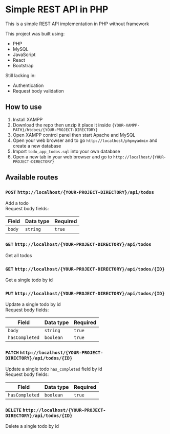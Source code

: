 # Simple REST API in PHP

This is a simple REST API implementation in PHP without framework

This project was built using:

- PHP
- MySQL
- JavaScript
- React
- Bootstrap

Still lacking in:

- Authentication
- Request body validation

## How to use

1. Install XAMPP
2. Download the repo then unzip it place it inside `{YOUR-XAMPP-PATH}/htdocs/{YOUR-PROJECT-DIRECTORY}`
3. Open XAMPP control panel then start Apache and MySQL
4. Open your web browser and to go `http://localhost/phpmyadmin` and create a new database
5. Import `todo_app_todos.sql` into your own database
6. Open a new tab in your web browser and go to `http://localhost/{YOUR-PROJECT-DIRECTORY}`

## Available routes

### `POST` `http://localhost/{YOUR-PROJECT-DIRECTORY}/api/todos`

Add a todo\
Request body fields:

| Field  | Data type | Required |
| ------ | --------- | -------- |
| `body` | `string`  | `true`   |

### `GET` `http://localhost/{YOUR-PROJECT-DIRECTORY}/api/todos`

Get all todos

### `GET` `http://localhost/{YOUR-PROJECT-DIRECTORY}/api/todos/{ID}`

Get a single todo by id

### `PUT` `http://localhost/{YOUR-PROJECT-DIRECTORY}/api/todos/{ID}`

Update a single todo by id\
Request body fields:

| Field          | Data type | Required |
| -------------- | --------- | -------- |
| `body`         | `string`  | `true`   |
| `hasCompleted` | `boolean` | `true`   |

### `PATCH` `http://localhost/{YOUR-PROJECT-DIRECTORY}/api/todos/{ID}`

Update a single todo `has_completed` field by id\
Request body fields:

| Field          | Data type | Required |
| -------------- | --------- | -------- |
| `hasCompleted` | `boolean` | `true`   |

### `DELETE` `http://localhost/{YOUR-PROJECT-DIRECTORY}/api/todos/{ID}`

Delete a single todo by id
